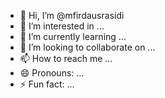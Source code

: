 - 👋 Hi, I’m @mfirdausrasidi
- 👀 I’m interested in ...
- 🌱 I’m currently learning ...
- 💞️ I’m looking to collaborate on ...
- 📫 How to reach me ...
- 😄 Pronouns: ...
- ⚡ Fun fact: ...

<!---
mfirdausrasidi/mfirdausrasidi is a ✨ special ✨ repository because its `README.md` (this file) appears on your GitHub profile.
You can click the Preview link to take a look at your changes.
--->
